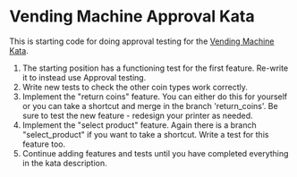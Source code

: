 # Vending Machine Approval Kata

This is starting code for doing approval testing for the [Vending Machine Kata](https://sammancoaching.org/kata_descriptions/vending_machine.html).

1. The starting position has a functioning test for the first feature. Re-write it to instead use Approval testing.
1. Write new tests to check the other coin types work correctly.
1. Implement the "return coins" feature. You can either do this for yourself or you can take a shortcut and merge in the branch 'return_coins'. Be sure to test the new feature - redesign your printer as needed.
1. Implement the "select product" feature. Again there is a branch "select_product" if you want to take a shortcut. Write a test for this feature too.
1. Continue adding features and tests until you have completed everything in the kata description.